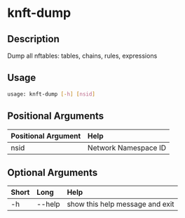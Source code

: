 <!-- THIS PART OF THIS FILE IS AUTOGENERATED. DO NOT MODIFY IT. See scripts/generate_docs.sh -->




# knft-dump

## Description


Dump all nftables: tables, chains, rules, expressions
## Usage


```bash
usage: knft-dump [-h] [nsid]

```
## Positional Arguments

|Positional Argument|Help|
| :--- | :--- |
|nsid|Network Namespace ID|

## Optional Arguments

|Short|Long|Help|
| :--- | :--- | :--- |
|-h|--help|show this help message and exit|

<!-- END OF AUTOGENERATED PART. Do not modify this line or the line below, they mark the end of the auto-generated part of the file. If you want to extend the documentation in a way which cannot easily be done by adding to the command help description, write below the following line. -->
<!-- ------------\>8---- ----\>8---- ----\>8------------ -->
